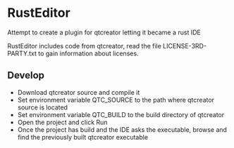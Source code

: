 RustEditor
==========

Attempt to create a plugin for qtcreator letting it became a rust IDE

RustEditor includes code from qtcreator, read the file LICENSE-3RD-PARTY.txt to gain information about licenses.

## Develop

 * Download qtcreator source and compile it
 * Set environment variable QTC_SOURCE to the path where qtcreator source is located
 * Set environment variable QTC_BUILD to the build directory of qtcreator
 * Open the project and click Run
 * Once the project has build and the IDE asks the executable, browse and find the previously built qtcreator executable